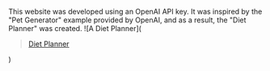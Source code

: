 This website was developed using an OpenAI API key. It was inspired by the "Pet Generator" example provided by OpenAI, and as a result, the "Diet Planner" was created.
![A Diet Planner](<blockquote class="imgur-embed-pub" lang="en" data-id="a/Gxh7wFC"  ><a href="//imgur.com/a/Gxh7wFC">Diet Planner</a></blockquote><script async src="//s.imgur.com/min/embed.js" charset="utf-8"></script>)
